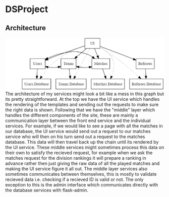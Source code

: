 # DSProject
## Architecture
![alt text](https://github.com/trinm8/DSProject/blob/main/img/Architecture.png?raw=true)  
 The architecture of my services might look a bit like a mess in this graph but its pretty straightforward. At the top we have the UI service which handles the rendering of the templates and sending out the requests to make sure the right data is shown. Following that we have the "middle" layer which handles the different components of the site, these are mainly a communication layer between the front end service and the individual services. For example, if we would like to see a page with all the matches in our database, the UI service would send out a request to our matches service who will then on his turn send out a request to the matches database. This data will then travel back up the chain until its rendered by the UI service. These middle services might sometimes process this data on their own to satisfy the recieved request, for example when we ask the matches request for the division rankings it will prepare a ranking in advance rather then just giving the raw data of all the played matches and making the UI service figure it all out. The middle layer services also sometimes communicates between themselves, this is mostly to validate recieved data i.e. checking if a recieved ID is valid or not. The only exception to this is the admin interface which communicates directly with the database services with flask-admin.
 
